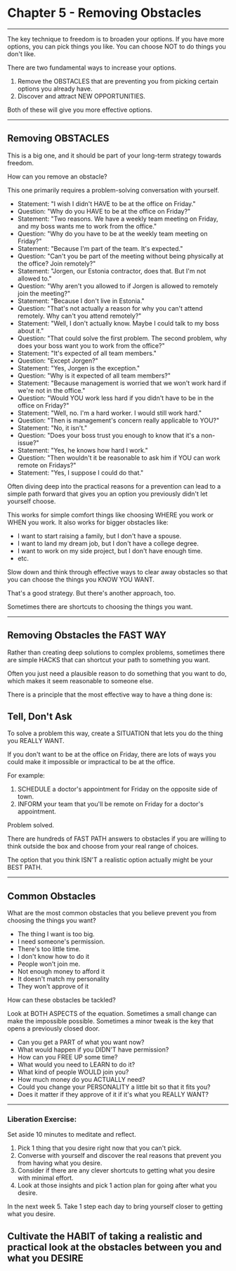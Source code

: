 # Chapter 5 - Removing Obstacles

----

The key technique to freedom is to broaden your options. If you have more options, you can pick things you like. You can choose NOT to do things you don't like.

There are two fundamental ways to increase your options.

1. Remove the OBSTACLES that are preventing you from picking certain options you already have.
2. Discover and attract NEW OPPORTUNITIES.

Both of these will give you more effective options.

----

## Removing OBSTACLES

This is a big one, and it should be part of your long-term strategy towards freedom.

How can you remove an obstacle?

This one primarily requires a problem-solving conversation with yourself.

- Statement: "I wish I didn't HAVE to be at the office on Friday."
- Question: "Why do you HAVE to be at the office on Friday?"
- Statement: "Two reasons. We have a weekly team meeting on Friday, and my boss wants me to work from the office."
- Question: "Why do you have to be at the weekly team meeting on Friday?"
- Statement: "Because I'm part of the team. It's expected."
- Question: "Can't you be part of the meeting without being physically at the office? Join remotely?"
- Statement: "Jorgen, our Estonia contractor, does that. But I'm not allowed to."
- Question: "Why aren't you allowed to if Jorgen is allowed to remotely join the meeting?"
- Statement: "Because I don't live in Estonia."
- Question: "That's not actually a reason for why you can't attend remotely. Why can't you attend remotely?"
- Statement: "Well, I don't actually know. Maybe I could talk to my boss about it."
- Question: "That could solve the first problem. The second problem, why does your boss want you to work from the office?"
- Statement: "It's expected of all team members."
- Question: "Except Jorgen?"
- Statement: "Yes, Jorgen is the exception."
- Question: "Why is it expected of all team members?"
- Statement: "Because management is worried that we won't work hard if we're not in the office."
- Question: "Would YOU work less hard if you didn't have to be in the office on Friday?"
- Statement: "Well, no. I'm a hard worker. I would still work hard."
- Question: "Then is management's concern really applicable to YOU?"
- Statement: "No, it isn't."
- Question: "Does your boss trust you enough to know that it's a non-issue?"
- Statement: "Yes, he knows how hard I work."
- Question: "Then wouldn't it be reasonable to ask him if YOU can work remote on Fridays?"
- Statement: "Yes, I suppose I could do that."

Often diving deep into the practical reasons for a prevention can lead to a simple path forward that gives you an option you previously didn't let yourself choose.

This works for simple comfort things like choosing WHERE you work or WHEN you work. It also works for bigger obstacles like:
- I want to start raising a family, but I don't have a spouse.
- I want to land my dream job, but I don't have a college degree.
- I want to work on my side project, but I don't have enough time.
- etc.

Slow down and think through effective ways to clear away obstacles so that you can choose the things you KNOW YOU WANT. 

That's a good strategy. But there's another approach, too.

Sometimes there are shortcuts to choosing the things you want.

----

## Removing Obstacles the FAST WAY

Rather than creating deep solutions to complex problems, sometimes there are simple HACKS that can shortcut your path to something you want. 

Often you just need a plausible reason to do something that you want to do, which makes it seem reasonable to someone else.

There is a principle that the most effective way to have a thing done is:

## Tell, Don't Ask

To solve a problem this way, create a SITUATION that lets you do the thing you REALLY WANT.

If you don't want to be at the office on Friday, there are lots of ways you could make it impossible or impractical to be at the office.

For example: 
1. SCHEDULE a doctor's appointment for Friday on the opposite side of town.
2. INFORM your team that you'll be remote on Friday for a doctor's appointment.

Problem solved. 

There are hundreds of FAST PATH answers to obstacles if you are willing to think outside the box and choose from your real range of choices. 

The option that you think ISN'T a realistic option actually might be your BEST PATH.

----

## Common Obstacles

What are the most common obstacles that you believe prevent you from choosing the things you want?

- The thing I want is too big.
- I need someone's permission.
- There's too little time.
- I don't know how to do it
- People won't join me.
- Not enough money to afford it
- It doesn't match my personality
- They won't approve of it

How can these obstacles be tackled?

Look at BOTH ASPECTS of the equation. Sometimes a small change can make the impossible possible. Sometimes a minor tweak is the key that opens a previously closed door.

- Can you get a PART of what you want now?
- What would happen if you DIDN'T have permission?
- How can you FREE UP some time?
- What would you need to LEARN to do it?
- What kind of people WOULD join you?
- How much money do you ACTUALLY need?
- Could you change your PERSONALITY a little bit so that it fits you?
- Does it matter if they approve of it if it's what you REALLY WANT?

----

### Liberation Exercise:

Set aside 10 minutes to meditate and reflect.
1. Pick 1 thing that you desire right now that you can't pick.
2. Converse with yourself and discover the real reasons that prevent you from having what you desire.
3. Consider if there are any clever shortcuts to getting what you desire with minimal effort.
4. Look at those insights and pick 1 action plan for going after what you desire.

In the next week
5. Take 1 step each day to bring yourself closer to getting what you desire.

## Cultivate the HABIT of taking a realistic and practical look at the obstacles between you and what you DESIRE
